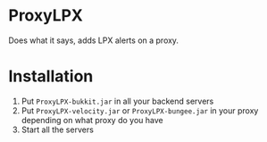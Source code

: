 # ProxyLPX
Does what it says, adds LPX alerts on a proxy.
# Installation
1) Put ```ProxyLPX-bukkit.jar``` in all your backend servers
2) Put ```ProxyLPX-velocity.jar``` or ```ProxyLPX-bungee.jar``` in your proxy depending on what proxy do you have
3) Start all the servers
